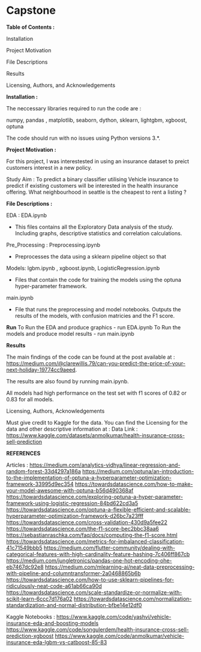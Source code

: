 # Capstone

**Table of Contents :**

Installation

Project Motivation

File Descriptions

Results

Licensing, Authors, and Acknowledgements

**Installation :**

The neccessary libraries required to run the code are :

numpy, pandas , matplotlib, seaborn, dython, sklearn, lightgbm, xgboost, optuna

The code should run with no issues using Python versions 3.*.

**Project Motivation :**

For this project, I was interestested in using an insurance dataset to preict customers interest in a new policy. 

Study Aim : To predict a binary classifier utilising Vehicle insurance to predict if existing customers will be interested in the health insurance offering.
What neighbourhood in seattle is the cheapest to rent a listing ?

**File Descriptions :**

EDA : EDA.ipynb 
- This files contains all the Exploratory Data analysis of the study. Including graphs, descriptive statistics and correlation calculations. 

Pre_Processing : Preprocessing.ipynb 
- Preprocesses the data using a sklearn pipeline object so that 

Models: lgbm.ipynb , xgboost.ipynb, LogisticRegression.ipynb 
- Files that contain the code for training the models using the optuna hyper-parameter framework. 

main.ipynb 
- File that runs the preprocessing and model notebooks. Outputs the results of the models, with confusion matricies and the F1 score. 

**Run** 
To Run the EDA and produce graphics - run EDA.ipynb 
To Run the models and produce model results - run main.ipynb

**Results**

The main findings of the code can be found at the post available at : https://medium.com/@clarewillis.79/can-you-predict-the-price-of-your-next-holiday-19774cc9aeed.

The results are also found by running main.ipynb.

All models had high performance on the test set with f1 scores of 0.82 or 0.83 for all models. 

Licensing, Authors, Acknowledgements

Must give credit to Kaggle for the data. You can find the Licensing for the data and other descriptive information at : Data Link : https://www.kaggle.com/datasets/anmolkumar/health-insurance-cross-sell-prediction

**REFERENCES**

Articles : 
https://medium.com/analytics-vidhya/linear-regression-and-random-forest-33d4297a186a
https://medium.com/optuna/an-introduction-to-the-implementation-of-optuna-a-hyperparameter-optimization-framework-33995d9ec354
https://towardsdatascience.com/how-to-make-your-model-awesome-with-optuna-b56d490368af
https://towardsdatascience.com/exploring-optuna-a-hyper-parameter-framework-using-logistic-regression-84bd622cd3a5
https://towardsdatascience.com/optuna-a-flexible-efficient-and-scalable-hyperparameter-optimization-framework-d26bc7a23fff
https://towardsdatascience.com/cross-validation-430d9a5fee22
https://towardsdatascience.com/the-f1-score-bec2bbc38aa6
https://sebastianraschka.com/faq/docs/computing-the-f1-score.html
https://towardsdatascience.com/metrics-for-imbalanced-classification-41c71549bbb5
https://medium.com/flutter-community/dealing-with-categorical-features-with-high-cardinality-feature-hashing-7c406ff867cb
https://medium.com/jungletronics/pandas-one-hot-encoding-ohe-eb7467dc92e8
https://medium.com/mlearning-ai/neat-data-preprocessing-with-pipeline-and-columntransformer-2a0468865b6b
https://towardsdatascience.com/how-to-use-sklearn-pipelines-for-ridiculously-neat-code-a61ab66ca90d
https://towardsdatascience.com/scale-standardize-or-normalize-with-scikit-learn-6ccc7d176a02
https://towardsdatascience.com/normalization-standardization-and-normal-distribution-bfbe14e12df0

Kaggle Notebooks : 
https://www.kaggle.com/code/yashvi/vehicle-insurance-eda-and-boosting-models
https://www.kaggle.com/code/songulerdem/health-insurance-cross-sell-prediction-xgboost
https://www.kaggle.com/code/anmolkumar/vehicle-insurance-eda-lgbm-vs-catboost-85-83
